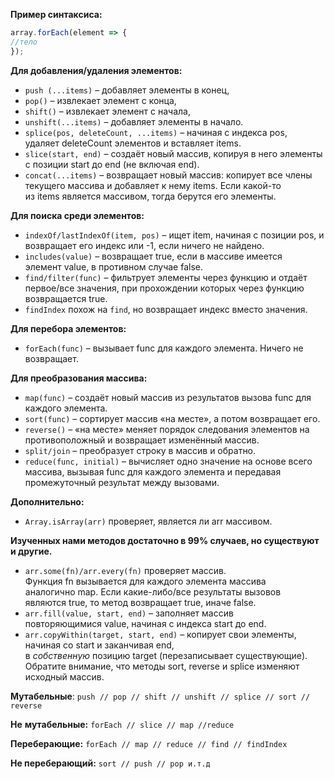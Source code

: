 **Пример синтаксиса:**
```js
array.forEach(element => {
//тело
});
```

**Для добавления/удаления элементов:**
-   `push (...items)` – добавляет элементы в конец,
-   `pop()` – извлекает элемент с конца,
-   `shift()` – извлекает элемент с начала,
-   `unshift(...items)` – добавляет элементы в начало.
-   `splice(pos, deleteCount, ...items)` – начиная с индекса pos, удаляет deleteCount элементов и вставляет items.
-   `slice(start, end)` – создаёт новый массив, копируя в него элементы с позиции start до end (не включая end).
-   `concat(...items)` – возвращает новый массив: копирует все члены текущего массива и добавляет к нему items. Если какой-то из items является массивом, тогда берутся его элементы.

**Для поиска среди элементов:**
-   `indexOf/lastIndexOf(item, pos)` – ищет item, начиная с позиции pos, и возвращает его индекс или -1, если ничего не найдено.
-   `includes(value)` – возвращает true, если в массиве имеется элемент value, в противном случае false.
-  `find/filter(func)` – фильтрует элементы через функцию и отдаёт первое/все значения, при прохождении которых через функцию возвращается true.
-  `findIndex` похож на `find`, но возвращает индекс вместо значения.

**Для перебора элементов:**
-   `forEach(func)` – вызывает func для каждого элемента. Ничего не возвращает.

**Для преобразования массива:**
-   `map(func)` – создаёт новый массив из результатов вызова func для каждого элемента.
-   `sort(func)` – сортирует массив «на месте», а потом возвращает его.
-   `reverse()` – «на месте» меняет порядок следования элементов на противоположный и возвращает изменённый массив.
-   `split/join` – преобразует строку в массив и обратно.
-   `reduce(func, initial)` – вычисляет одно значение на основе всего массива, вызывая func для каждого элемента и передавая промежуточный результат между вызовами.

**Дополнительно:**
-   `Array.isArray(arr)` проверяет, является ли arr массивом.

**Изученных нами методов достаточно в 99% случаев, но существуют и другие.**
-   `arr.some(fn)/arr.every(fn)` проверяет массив.
Функция fn вызывается для каждого элемента массива аналогично map. Если какие-либо/все результаты вызовов являются true, то метод возвращает true, иначе false.
-   `arr.fill(value, start, end)` – заполняет массив повторяющимися value, начиная с индекса start до end.
-   `arr.copyWithin(target, start, end)` – копирует свои элементы, начиная со start и заканчивая end, в _собственную_ позицию target (перезаписывает существующие).
Обратите внимание, что методы sort, reverse и splice изменяют исходный массив.

**Мутабельные**:  `push // pop // shift // unshift // splice // sort // reverse`

**Не** **мутабельные:** `forEach // slice // map //reduce`

**Переберающие:**  `forEach // map // reduce // find // findIndex`

**Не переберающий:**  `sort // push // pop и.т.д`